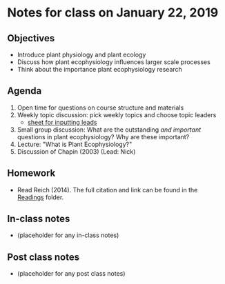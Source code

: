 # Notes for class on January 22, 2019

## Objectives
* Introduce plant physiology and plant ecology
* Discuss how plant ecophysiology influences larger scale processes
* Think about the importance plant ecophysiology research

## Agenda
1. Open time for questions on course structure and materials
2. Weekly topic discussion: pick weekly topics and choose topic leaders
	- [sheet for inputting leads](../Miscellaneous/topic_input/topic_leads.md)
3. Small group discussion: What are the outstanding *and important* 
questions in plant ecophysiology?
Why are these important?
4. Lecture: "What is Plant Ecophysiology?"
5. Discussion of Chapin (2003) (Lead: Nick)

## Homework
* Read Reich (2014). The full citation and link can be found in the 
[Readings](../Readings) folder.

## In-class notes
* (placeholder for any in-class notes)

## Post class notes
* (placeholder for any post class notes)